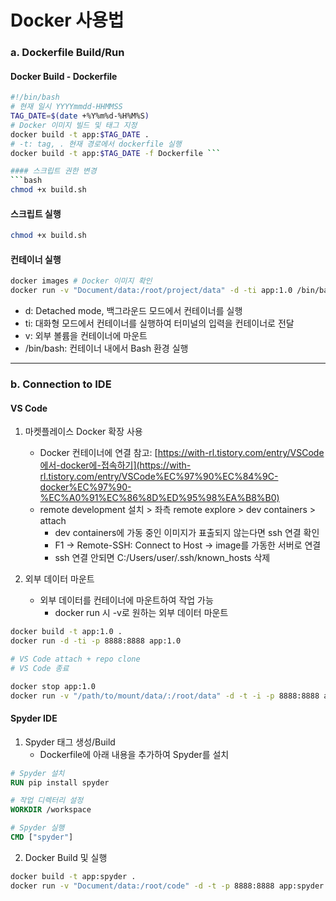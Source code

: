 # Docker 사용법

### a. Dockerfile Build/Run

#### Docker Build - Dockerfile

```bash
#!/bin/bash
# 현재 일시 YYYYmmdd-HHMMSS
TAG_DATE=$(date +%Y%m%d-%H%M%S)
# Docker 이미지 빌드 및 태그 지정
docker build -t app:$TAG_DATE .
# -t: tag, . 현재 경로에서 dockerfile 실행
docker build -t app:$TAG_DATE -f Dockerfile ```

#### 스크립트 권한 변경
```bash
chmod +x build.sh
```

#### 스크립트 실행
```bash
chmod +x build.sh
```

#### 컨테이너 실행
```bash
docker images # Docker 이미지 확인
docker run -v "Document/data:/root/project/data" -d -ti app:1.0 /bin/bash

```
- d: Detached mode, 백그라운드 모드에서 컨테이너를 실행
- ti: 대화형 모드에서 컨테이너를 실행하여 터미널의 입력을 컨테이너로 전달 
- v: 외부 볼륨을 컨테이너에 마운트
- /bin/bash: 컨테이너 내에서 Bash 환경 실행

---
### b. Connection to IDE

#### VS Code
1. 마켓플레이스 Docker 확장 사용
   - Docker 컨테이너에 연결
     참고: [https://with-rl.tistory.com/entry/VSCode에서-docker에-접속하기](https://with-rl.tistory.com/entry/VSCode%EC%97%90%EC%84%9C-docker%EC%97%90-%EC%A0%91%EC%86%8D%ED%95%98%EA%B8%B0)
   - remote development 설치 > 좌측 remote explore > dev containers > attach
     - dev containers에 가동 중인 이미지가 표출되지 않는다면 ssh 연결 확인
     - F1 → Remote-SSH: Connect to Host → image를 가동한 서버로 연결
     - ssh 연결 안되면 C:/Users/user/.ssh/known_hosts 삭제
       
2. 외부 데이터 마운트
   - 외부 데이터를 컨테이너에 마운트하여 작업 가능
     - docker run 시 -v로 원하는 외부 데이터 마운트
```bash
docker build -t app:1.0 .
docker run -d -ti -p 8888:8888 app:1.0

# VS Code attach + repo clone
# VS Code 종료

docker stop app:1.0
docker run -v "/path/to/mount/data/:/root/data" -d -t -i -p 8888:8888 app:1.0     # /root/data 하위에 외부 데이터 마운트
```

#### Spyder IDE
1. Spyder 태그 생성/Build
   - Dockerfile에 아래 내용을 추가하여 Spyder를 설치
```dockerfile
# Spyder 설치
RUN pip install spyder

# 작업 디렉터리 설정
WORKDIR /workspace

# Spyder 실행
CMD ["spyder"]
```

2. Docker Build 및 실행
```bash
docker build -t app:spyder .
docker run -v "Document/data:/root/code" -d -t -p 8888:8888 app:spyder
```
